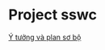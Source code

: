 # Project sswc

[Ý tưởng và plan sơ bộ](Ý%20tưởng%20và%20plan%20sơ%20bộ%201e2d3d175d2380d68db0f2f0c4e18733.md)